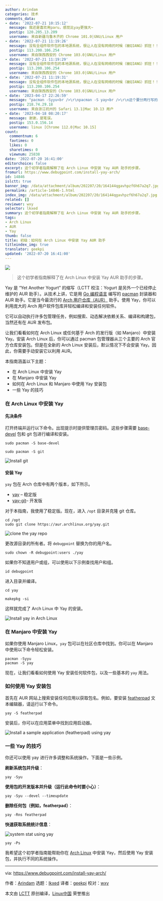 ```yaml
---
author: Arindam
categories: 技术
comments_data:
- date: '2022-07-21 10:15:12'
  message: 我还是喜欢用paru，感觉比yay更强大~
  postip: 120.205.13.209
  username: 来自新疆乌鲁木齐的 Chrome 101.0|GNU/Linux 用户
- date: '2022-07-21 11:19:26'
  message: 没有全组件软件包的本地源系统，很让人在没有网络的时候（被QIANG）抓狂！！！
  postip: 113.200.106.254
  username: 来自陕西西安的 Chrome 103.0|GNU/Linux 用户
- date: '2022-07-21 11:19:29'
  message: 没有全组件软件包的本地源系统，很让人在没有网络的时候（被QIANG）抓狂！！！
  postip: 113.200.106.254
  username: 来自陕西西安的 Chrome 103.0|GNU/Linux 用户
- date: '2022-07-21 11:19:31'
  message: 没有全组件软件包的本地源系统，很让人在没有网络的时候（被QIANG）抓狂！！！
  postip: 113.200.106.254
  username: 来自陕西西安的 Chrome 103.0|GNU/Linux 用户
- date: '2023-04-17 22:26:59'
  message: "pacman -Syyu<br />\r\npacman -S yay<br />\r\n这个要分两行写的，虽然是小错误，但是对新手太不友好了。"
  postip: 218.74.29.18
  username: 来自浙江杭州的 Safari 13.1|Mac 10.13 用户
- date: '2023-04-18 08:20:17'
  message: 谢谢，是笔误。
  postip: 153.0.156.14
  username: linux [Chrome 112.0|Mac 10.15]
count:
  commentnum: 6
  favtimes: 0
  likes: 0
  sharetimes: 0
  viewnum: 25838
date: '2022-07-20 16:41:00'
editorchoice: false
excerpt: 这个初学者指南解释了在 Arch Linux 中安装 Yay AUR 助手的步骤。
fromurl: https://www.debugpoint.com/install-yay-arch/
id: 14846
islctt: true
banner_img: /data/attachment/album/202207/20/164144qgavhpzf6h67a2q7.jpg
permalink: /article-14846-1.html
index_img: /data/attachment/album/202207/20/164144qgavhpzf6h67a2q7.jpg.thumb.jpg
related: []
reviewer: wxy
selector: lkxed
summary: 这个初学者指南解释了在 Arch Linux 中安装 Yay AUR 助手的步骤。
tags:
- Arch Linux
- AUR
- Yay
thumb: false
title: 初级：如何在 Arch Linux 中安装 Yay AUR 助手
titleindex_img: true
translator: geekpi
updated: '2022-07-20 16:41:00'
---
```


![](/data/attachment/album/202207/20/164144qgavhpzf6h67a2q7.jpg)



> 
> 这个初学者指南解释了在 Arch Linux 中安装 Yay AUR 助手的步骤。
> 
> 
> 


Yay 是 “Yet Another Yogurt” 的缩写（LCTT 校注：Yogurt 是另外一个已经停止维护的 AUR 助手）。从技术上讲，它是用 [Go 编程语言](https://golang.org/) 编写的 [pacman](https://wiki.archlinux.org/index.php/pacman) 封装器和 AUR 助手。它是当今最流行的 [Arch 用户仓库（AUR）](https://wiki.archlinux.org/index.php/Arch_User_Repository) 助手。使用 Yay，你可以利用庞大的 Arch 用户软件包库并轻松编译和安装任何软件。


它可以自动执行许多包管理任务，例如搜索、动态解决依赖关系、编译和构建包，当然还有在 AUR 发布包。


让我们看看如何在 Arch Linux 或任何基于 Arch 的发行版（如 Manjaro）中安装 Yay。安装 Arch Linux 后，你可以通过 pacman 包管理器从三个主要的 Arch 官方仓库安装包。但是在全新的 Arch Linux 安装后，默认情况下不会安装 Yay。因此，你需要手动安装它以利用 AUR。


本指南涵盖以下主题：


* 在 Arch Linux 中安装 Yay
* 在 Manjaro 中安装 Yay
* 如何在 Arch Linux 和 Manjaro 中使用 Yay 安装包
* 一些 Yay 的技巧


### 在 Arch Linux 中安装 Yay


#### 先决条件


打开终端并运行以下命令。出现提示时提供管理员密码。这些步骤需要 [base-devel](https://aur.archlinux.org/packages/meta-group-base-devel/) 包和 git 包进行编译和安装。



```
sudo pacman -S base-devel

```


```
sudo pacman -S git

```

![Install git](/data/attachment/album/202207/20/164145l9j59ui588e8g453.png)


#### 安装 Yay


`yay` 包在 Arch 仓库中有两个版本，如下所示。


* [yay](https://aur.archlinux.org/packages/yay/) – 稳定版
* [yay-git](https://aur.archlinux.org/packages/yay-git/)– 开发版


对于本指南，我使用了稳定版。现在，进入 `/opt` 目录并克隆 git 仓库。



```
cd /opt
sudo git clone https://aur.archlinux.org/yay.git

```

![clone the yay repo](/data/attachment/album/202207/20/164146rurac0drl21m0u8f.png)


更改源目录的所有者。将 `debugpoint` 替换为你的用户名。



```
sudo chown -R debugpoint:users ./yay

```

如果你不知道用户或组，可以使用以下示例查找用户和组。



```
id debugpoint

```

进入目录并编译。



```
cd yay

```


```
makepkg -si

```

这样就完成了 Arch Linux 中 Yay 的安装。


![Install yay in Arch Linux](/data/attachment/album/202207/20/164146jece5s5bmqbfbbhn.png)


### 在 Manjaro 中安装 Yay


如果你使用 Manjaro Linux，`yay` 包可以在社区仓库中找到。你可以在 Manjaro 中使用以下命令轻松安装。



```
pacman -Syyu  
pacman -S yay

```

现在，让我们看看如何使用 Yay 安装任何软件包，以及一些基本的 `yay` 用法。


### 如何使用 Yay 安装包


首先在 AUR 网站上搜索安装任何应用以获取包名。例如，要安装 [featherpad](https://aur.archlinux.org/packages/featherpad-git/) 文本编辑器，请运行以下命令。



```
yay -S featherpad

```

安装后，你可以在应用菜单中找到应用启动器。


![Install a sample application (featherpad) using yay](/data/attachment/album/202207/20/164147iz3eune98x88e385.png)


### 一些 Yay 的技巧


你还可以使用 yay 进行许多调整和系统操作。下面是一些示例。


**刷新系统包并升级**：



```
yay -Syu

```

**使用包的开发版本并升级（运行此命令时要小心）**：



```
yay -Syu --devel --timeupdate

```

**删除任何包（例如，featherpad）**：



```
yay -Rns featherpad

```

**快速获取系统统计信息**：


![system stat using yay](/data/attachment/album/202207/20/164148p5zugqu78cvvwgz6.png)



```
yay -Ps

```

我希望这个初学者指南能帮助你在 [Arch Linux](https://www.debugpoint.com/tag/arch-linux/) 中安装 Yay，然后使用 Yay 安装包，并执行不同的系统操作。




---


via: <https://www.debugpoint.com/install-yay-arch/>


作者：[Arindam](https://www.debugpoint.com/author/admin1/) 选题：[lkxed](https://github.com/lkxed) 译者：[geekpi](https://github.com/geekpi) 校对：[wxy](https://github.com/wxy)


本文由 [LCTT](https://github.com/LCTT/TranslateProject) 原创编译，[Linux中国](https://linux.cn/) 荣誉推出